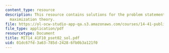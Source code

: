 ```yaml
---
content_type: resource
description: This resource contains solutions for the problem statements related to  utility
  maximization theory.
file: https://ol-ocw-studio-app-qa.s3.amazonaws.com/courses/14-41-public-finance-and-public-policy-fall-2010/01dc67fd3a63785d24286fb0b3a121f0_MIT14_41F10_pset02_sol.pdf
file_type: application/pdf
resourcetype: Document
title: MIT14_41F10_pset02_sol.pdf
uid: 01dc67fd-3a63-785d-2428-6fb0b3a121f0
---
```

